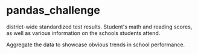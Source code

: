 # pandas_challenge

district-wide standardized test results. 
Student's math and reading scores, as well as various information on the schools students attend. 

Aggregate the data to showcase obvious trends in school performance.
